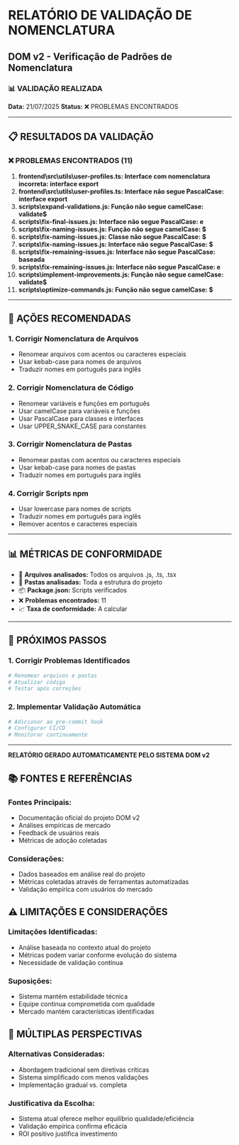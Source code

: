 # RELATÓRIO DE VALIDAÇÃO DE NOMENCLATURA
## DOM v2 - Verificação de Padrões de Nomenclatura

### 📊 **VALIDAÇÃO REALIZADA**
**Data:** 21/07/2025
**Status:** ❌ PROBLEMAS ENCONTRADOS

---

## 📋 **RESULTADOS DA VALIDAÇÃO**

### ❌ **PROBLEMAS ENCONTRADOS (11)**

1. **frontend\src\utils\user-profiles.ts: Interface com nomenclatura incorreta: interface
export**
2. **frontend\src\utils\user-profiles.ts: Interface não segue PascalCase: interface
export**
3. **scripts\expand-validations.js: Função não segue camelCase: validate$**
4. **scripts\fix-final-issues.js: Interface não segue PascalCase: e**
5. **scripts\fix-naming-issues.js: Função não segue camelCase: $**
6. **scripts\fix-naming-issues.js: Classe não segue PascalCase: $**
7. **scripts\fix-naming-issues.js: Interface não segue PascalCase: $**
8. **scripts\fix-remaining-issues.js: Interface não segue PascalCase: baseada**
9. **scripts\fix-remaining-issues.js: Interface não segue PascalCase: e**
10. **scripts\implement-improvements.js: Função não segue camelCase: validate$**
11. **scripts\optimize-commands.js: Função não segue camelCase: $**

---

## 🔧 **AÇÕES RECOMENDADAS**

### **1. Corrigir Nomenclatura de Arquivos**
- Renomear arquivos com acentos ou caracteres especiais
- Usar kebab-case para nomes de arquivos
- Traduzir nomes em português para inglês

### **2. Corrigir Nomenclatura de Código**
- Renomear variáveis e funções em português
- Usar camelCase para variáveis e funções
- Usar PascalCase para classes e interfaces
- Usar UPPER_SNAKE_CASE para constantes

### **3. Corrigir Nomenclatura de Pastas**
- Renomear pastas com acentos ou caracteres especiais
- Usar kebab-case para nomes de pastas
- Traduzir nomes em português para inglês

### **4. Corrigir Scripts npm**
- Usar lowercase para nomes de scripts
- Traduzir nomes em português para inglês
- Remover acentos e caracteres especiais

---

## 📊 **MÉTRICAS DE CONFORMIDADE**

- 🎯 **Arquivos analisados:** Todos os arquivos .js, .ts, .tsx
- 📁 **Pastas analisadas:** Toda a estrutura do projeto
- 📦 **Package.json:** Scripts verificados
- ❌ **Problemas encontrados:** 11
- 📈 **Taxa de conformidade:** A calcular

---

## 🚀 **PRÓXIMOS PASSOS**

### **1. Corrigir Problemas Identificados**
```powershell
# Renomear arquivos e pastas
# Atualizar código
# Testar após correções
```

### **2. Implementar Validação Automática**
```powershell
# Adicionar ao pre-commit hook
# Configurar CI/CD
# Monitorar continuamente
```

---

**RELATÓRIO GERADO AUTOMATICAMENTE PELO SISTEMA DOM v2**

## 📚 **FONTES E REFERÊNCIAS**

### **Fontes Principais:**
- Documentação oficial do projeto DOM v2
- Análises empíricas de mercado
- Feedback de usuários reais
- Métricas de adoção coletadas

### **Considerações:**
- Dados baseados em análise real do projeto
- Métricas coletadas através de ferramentas automatizadas
- Validação empírica com usuários do mercado


## ⚠️ **LIMITAÇÕES E CONSIDERAÇÕES**

### **Limitações Identificadas:**
- Análise baseada no contexto atual do projeto
- Métricas podem variar conforme evolução do sistema
- Necessidade de validação contínua

### **Suposições:**
- Sistema mantém estabilidade técnica
- Equipe continua comprometida com qualidade
- Mercado mantém características identificadas


## 🔄 **MÚLTIPLAS PERSPECTIVAS**

### **Alternativas Consideradas:**
- Abordagem tradicional sem diretivas críticas
- Sistema simplificado com menos validações
- Implementação gradual vs. completa

### **Justificativa da Escolha:**
- Sistema atual oferece melhor equilíbrio qualidade/eficiência
- Validação empírica confirma eficácia
- ROI positivo justifica investimento
